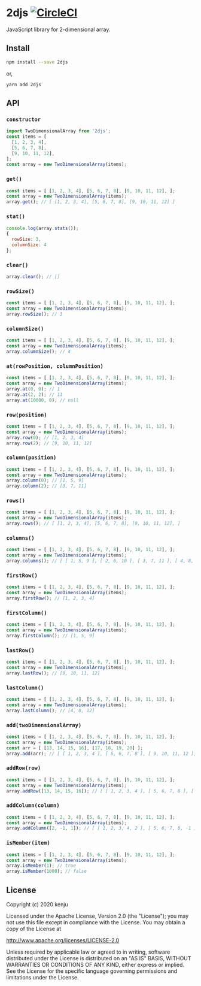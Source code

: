 # 2djs [![CircleCI](https://circleci.com/gh/kenju/2djs.svg?style=svg)](https://circleci.com/gh/kenju/2djs)



JavaScript library for 2-dimensional array.

## Install

```bash
npm install --save 2djs
```

or,

```bash
yarn add 2djs
```

## API

### `constructor`

```js
import TwoDimensionalArray from '2djs';
const items = [
  [1, 2, 3, 4],
  [5, 6, 7, 8],
  [9, 10, 11, 12],
];
const array = new TwoDimensionalArray(items);
```

### `get()`

```js
const items = [ [1, 2, 3, 4], [5, 6, 7, 8], [9, 10, 11, 12], ];
const array = new TwoDimensionalArray(items);
array.get(); // [ [1, 2, 3, 4], [5, 6, 7, 8], [9, 10, 11, 12] ]
```

### `stat()`

```js
console.log(array.stats());
{
  rowSize: 3,
  columnSize: 4
};
```

### `clear()`

```js
array.clear(); // []
```

### `rowSize()`

```js
const items = [ [1, 2, 3, 4], [5, 6, 7, 8], [9, 10, 11, 12], ];
const array = new TwoDimensionalArray(items);
array.rowSize(); // 3
```

### `columnSize()`

```js
const items = [ [1, 2, 3, 4], [5, 6, 7, 8], [9, 10, 11, 12], ];
const array = new TwoDimensionalArray(items);
array.columnSize(); // 4
```

### `at(rowPosition, columnPosition)`

```js
const items = [ [1, 2, 3, 4], [5, 6, 7, 8], [9, 10, 11, 12], ];
const array = new TwoDimensionalArray(items);
array.at(0, 0); // 1
array.at(2, 2); // 11
array.at(10000, 0); // null
```

### `row(position)`

```js
const items = [ [1, 2, 3, 4], [5, 6, 7, 8], [9, 10, 11, 12], ];
const array = new TwoDimensionalArray(items);
array.row(0); // [1, 2, 3, 4]
array.row(2); // [9, 10, 11, 12]
```

### `column(position)`

```js
const items = [ [1, 2, 3, 4], [5, 6, 7, 8], [9, 10, 11, 12], ];
const array = new TwoDimensionalArray(items);
array.column(0); // [1, 5, 9]
array.column(2); // [3, 7, 11]
```

### `rows()`

```js
const items = [ [1, 2, 3, 4], [5, 6, 7, 8], [9, 10, 11, 12], ];
const array = new TwoDimensionalArray(items);
array.rows(); // [ [1, 2, 3, 4], [5, 6, 7, 8], [9, 10, 11, 12], ]
```

### `columns()`

```js
const items = [ [1, 2, 3, 4], [5, 6, 7, 8], [9, 10, 11, 12], ];
const array = new TwoDimensionalArray(items);
array.columns(); // [ [ 1, 5, 9 ], [ 2, 6, 10 ], [ 3, 7, 11 ], [ 4, 8, 12 ] ]
```

### `firstRow()`

```js
const items = [ [1, 2, 3, 4], [5, 6, 7, 8], [9, 10, 11, 12], ];
const array = new TwoDimensionalArray(items);
array.firstRow(); // [1, 2, 3, 4]
```

### `firstColumn()`

```js
const items = [ [1, 2, 3, 4], [5, 6, 7, 8], [9, 10, 11, 12], ];
const array = new TwoDimensionalArray(items);
array.firstColumn(); // [1, 5, 9]
```

### `lastRow()`

```js
const items = [ [1, 2, 3, 4], [5, 6, 7, 8], [9, 10, 11, 12], ];
const array = new TwoDimensionalArray(items);
array.lastRow(); // [9, 10, 11, 12]
```

### `lastColumn()`

```js
const items = [ [1, 2, 3, 4], [5, 6, 7, 8], [9, 10, 11, 12], ];
const array = new TwoDimensionalArray(items);
array.lastColumn(); // [4, 8, 12]
```

### `add(twoDimensionalArray)`

```js
const items = [ [1, 2, 3, 4], [5, 6, 7, 8], [9, 10, 11, 12], ];
const array = new TwoDimensionalArray(items);
const arr = [ [13, 14, 15, 16], [17, 18, 19, 20] ];
array.add(arr); // [ [ 1, 2, 3, 4 ], [ 5, 6, 7, 8 ], [ 9, 10, 11, 12 ], [ 13, 14, 15, 16 ], [ 17, 18, 19, 20 ] ]
```

### `addRow(row)`

```js
const items = [ [1, 2, 3, 4], [5, 6, 7, 8], [9, 10, 11, 12], ];
const array = new TwoDimensionalArray(items);
array.addRow([13, 14, 15, 16]); // [ [ 1, 2, 3, 4 ], [ 5, 6, 7, 8 ], [ 9, 10, 11, 12 ], [ 13, 14, 15, 16 ] ]
```

### `addColumn(column)`

```js
const items = [ [1, 2, 3, 4], [5, 6, 7, 8], [9, 10, 11, 12], ];
const array = new TwoDimensionalArray(items);
array.addColumn([2, -1, 1]); // [ [ 1, 2, 3, 4, 2 ], [ 5, 6, 7, 8, -1 ], [ 9, 10, 11, 12, 1 ] ]
```
### `isMember(item)`

```js
const items = [ [1, 2, 3, 4], [5, 6, 7, 8], [9, 10, 11, 12], ];
const array = new TwoDimensionalArray(items);
array.isMember(1); // true
array.isMember(1000); // false
```

## License

Copyright (c) 2020 kenju

Licensed under the Apache License, Version 2.0 (the "License");
you may not use this file except in compliance with the License.
You may obtain a copy of the License at

http://www.apache.org/licenses/LICENSE-2.0

Unless required by applicable law or agreed to in writing, software
distributed under the License is distributed on an "AS IS" BASIS,
WITHOUT WARRANTIES OR CONDITIONS OF ANY KIND, either express or implied.
See the License for the specific language governing permissions and
limitations under the License.

